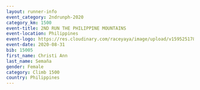 ```yaml
--- 
layout: runner-info 
event_category: 2ndrunph-2020 
category_km: 1500 
event-title: 2ND RUN THE PHILIPPINE MOUNTAINS 
event-location: Philippines 
event-logo: https://res.cloudinary.com/raceyaya/image/upload/v1595251780/logo/2020/Image_ds2u6w.jpg 
event-date: 2020-08-31 
bib: 15005
first_name: Christi Ann
last_name: Semaña
gender: Female
category: Climb 1500
country: Philippines
--- 
```

